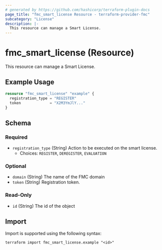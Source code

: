```yaml
---
# generated by https://github.com/hashicorp/terraform-plugin-docs
page_title: "fmc_smart_license Resource - terraform-provider-fmc"
subcategory: "License"
description: |-
  This resource can manage a Smart License.
---
```


# fmc_smart_license (Resource)

This resource can manage a Smart License.

## Example Usage

```terraform
resource "fmc_smart_license" "example" {
  registration_type = "REGISTER"
  token             = "X2M3YmJlY..."
}
```

<!-- schema generated by tfplugindocs -->
## Schema

### Required

- `registration_type` (String) Action to be executed on the smart license.
  - Choices: `REGISTER`, `DEREGISTER`, `EVALUATION`

### Optional

- `domain` (String) The name of the FMC domain
- `token` (String) Registration token.

### Read-Only

- `id` (String) The id of the object

## Import

Import is supported using the following syntax:

```shell
terraform import fmc_smart_license.example "<id>"
```

